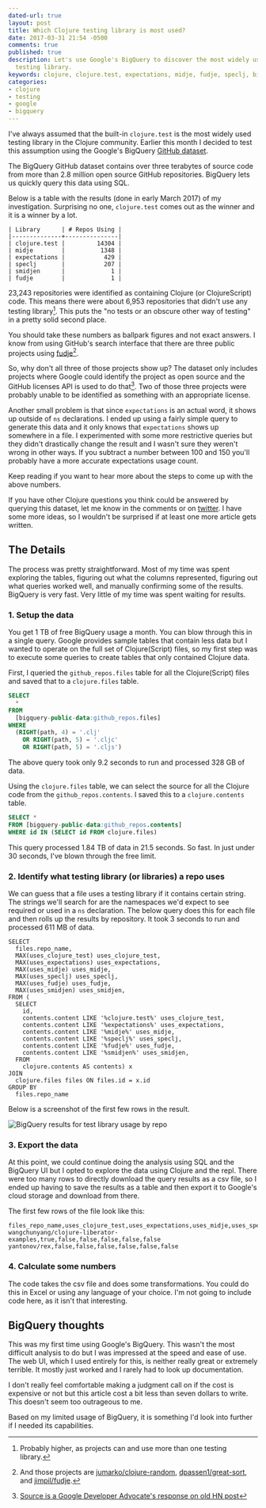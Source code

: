 ```yaml
---
dated-url: true
layout: post
title: Which Clojure testing library is most used?
date: 2017-03-31 21:54 -0500
comments: true
published: true
description: Let's use Google's BigQuery to discover the most widely used Clojure
  testing library.
keywords: clojure, clojure.test, expectations, midje, fudje, speclj, bigquery
categories:
- clojure
- testing
- google
- bigquery
---
```


I've always assumed that the built-in `clojure.test` is the most
widely used testing library in the Clojure community. Earlier this
month I decided to test this assumption using the
Google's BigQuery [GitHub dataset](https://cloud.google.com/bigquery/public-data/github).

The BigQuery GitHub dataset contains over three terabytes of source
code from more than 2.8 million open source GitHub
repositories. BigQuery lets us quickly query this data using SQL.

Below is a table with the results (done in early March 2017) of my
investigation. Surprising no one, `clojure.test` comes out as the
winner and it is a winner by a lot.
 
```
| Library      | # Repos Using |
|--------------+---------------|
| clojure.test |         14304 |
| midje        |          1348 |
| expectations |           429 |
| speclj       |           207 |
| smidjen      |             1 |
| fudje        |             1 |
```

23,243 repositories were identified as containing Clojure (or
ClojureScript) code. This means there were about 6,953 repositories
that didn't use any testing library[^1]. This puts the "no tests or an
obscure other way of testing" in a pretty solid second place.

You should take these numbers as ballpark figures and not exact
answers. I know from using GitHub's search interface that there are
three public projects
using [fudje](https://github.com/jimpil/fudje)[^2].

So, why don't all three of those projects show up? The dataset only
includes projects where Google could identify the project as open
source and the GitHub licenses API is used to do that[^3]. Two of
those three projects were probably unable to be identified as
something with an appropriate license.

Another small problem is that since `expectations` is an actual word,
it shows up outside of `ns` declarations. I ended up using a fairly
simple query to generate this data and it only knows that
`expectations` shows up somewhere in a file. I experimented with some
more restrictive queries but they didn't drastically change the result
and I wasn't sure they weren't wrong in other ways. If you subtract a
number between 100 and 150 you'll probably have a more accurate
expectations usage count.

Keep reading if you want to hear more about the steps to come up with
the above numbers.

If you have other Clojure questions you think could be answered by
querying this dataset, let me know in the comments or
on [twitter](https://twitter.com/jakemcc). I have some more ideas, so
I wouldn't be surprised if at least one more article gets written.



[^1]: Probably higher, as projects can and use more than one testing library.

[^2]: And those projects are [jumarko/clojure-random](https://github.com/jumarko/clojure-random), [dpassen1/great-sort](https://github.com/dpassen1/great-sort), and [jimpil/fudje](https://github.com/jimpil/fudje).

[^3]: [Source is a Google Developer Advocate's response on old HN post](https://news.ycombinator.com/item?id=12004644)

## The Details

The process was pretty straightforward. Most of my time was spent
exploring the tables, figuring out what the columns represented,
figuring out what queries worked well, and manually confirming some of
the results. BigQuery is very fast. Very little of my time was spent
waiting for results.

### 1. Setup the data

You get 1 TB of free BigQuery usage a month. You can blow through this
in a single query. Google provides sample tables that contain less
data but I wanted to operate on the full set of Clojure(Script) files,
so my first step was to execute some queries to create tables
that only contained Clojure data.

First, I queried the `github_repos.files` table for all the
Clojure(Script) files and saved that to a `clojure.files` table.

```sql
SELECT
  *
FROM
  [bigquery-public-data:github_repos.files]
WHERE
  (RIGHT(path, 4) = '.clj'
    OR RIGHT(path, 5) = '.cljc'
    OR RIGHT(path, 5) = '.cljs')
```

The above query took only 9.2 seconds to run and processed 328 GB of data.

Using the `clojure.files` table, we can select the source for all the
Clojure code from the `github_repos.contents`. I saved this to a
`clojure.contents` table.

```sql
SELECT *
FROM [bigquery-public-data:github_repos.contents]
WHERE id IN (SELECT id FROM clojure.files)
```

This query processed 1.84 TB of data in 21.5 seconds. So fast. In just
under 30 seconds, I've blown through the free limit.

### 2. Identify what testing library (or libraries) a repo uses

We can guess that a file uses a testing library if it contains certain
string. The strings we'll search for are the namespaces we'd expect to
see required or used in a `ns` declaration. The below query does this
for each file and then rolls up the results by repository. It took 3
seconds to run and processed 611 MB of data.

```
SELECT
  files.repo_name,
  MAX(uses_clojure_test) uses_clojure_test,
  MAX(uses_expectations) uses_expectations,
  MAX(uses_midje) uses_midje,
  MAX(uses_speclj) uses_speclj,
  MAX(uses_fudje) uses_fudje,
  MAX(uses_smidjen) uses_smidjen,
FROM (
  SELECT
    id,
    contents.content LIKE '%clojure.test%' uses_clojure_test,
    contents.content LIKE '%expectations%' uses_expectations,
    contents.content LIKE '%midje%' uses_midje,
    contents.content LIKE '%speclj%' uses_speclj,
    contents.content LIKE '%fudje%' uses_fudje,
    contents.content LIKE '%smidjen%' uses_smidjen,
  FROM
    clojure.contents AS contents) x
JOIN
  clojure.files files ON files.id = x.id
GROUP BY
  files.repo_name
```

Below is a screenshot of the first few rows in the result.

![BigQuery results for test library usage by repo](/images/bigquery-testing-library-result.png "BigQuery results for test library usage by repo")

### 3. Export the data

At this point, we could continue doing the analysis using SQL and the
BigQuery UI but I opted to explore the data using Clojure and the
repl. There were too many rows to directly download the query results
as a csv file, so I ended up having to save the results as a table and
then export it to Google's cloud storage and download from there.

The first few rows of the file look like this:

```
files_repo_name,uses_clojure_test,uses_expectations,uses_midje,uses_speclj,uses_fudje,uses_smidjen
wangchunyang/clojure-liberator-examples,true,false,false,false,false,false
yantonov/rex,false,false,false,false,false,false
```

### 4. Calculate some numbers

The code takes the csv file and does some transformations. You could
do this in Excel or using any language of your choice. I'm not going
to include code here, as it isn't that interesting.

## BigQuery thoughts

This was my first time using Google's BigQuery. This wasn't the most
difficult analysis to do but I was impressed at the speed and ease of
use. The web UI, which I used entirely for this, is neither really
great or extremely terrible. It mostly just worked and I rarely had to
look up documentation.

I don't really feel comfortable making a judgment call on if the cost
is expensive or not but this article cost a bit less than seven
dollars to write. This doesn't seem too outrageous to me.

Based on my limited usage of BigQuery, it is something I'd look into further if I needed its capabilities.

